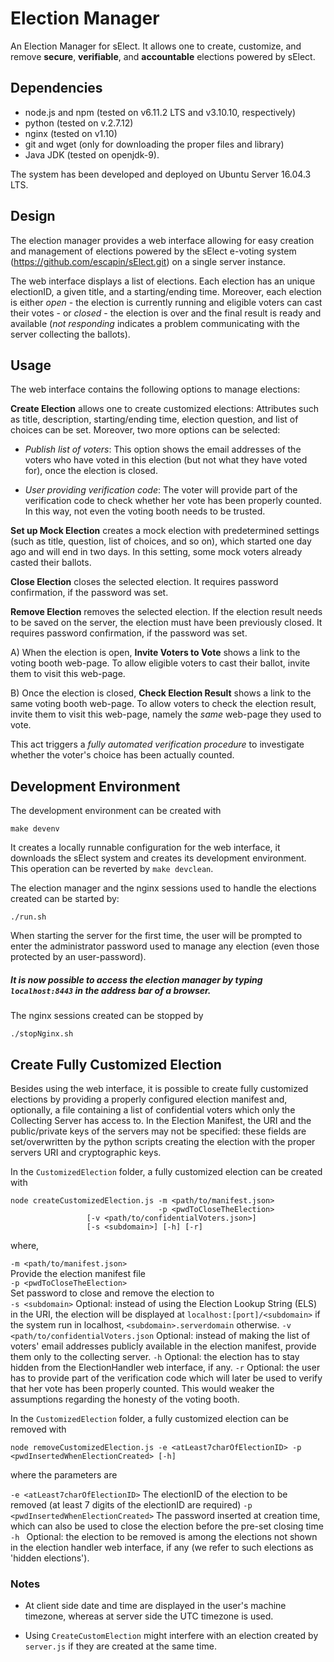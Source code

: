 # Election Manager

An Election Manager for sElect.  It allows one to create, customize, and
remove **secure**, **verifiable**, and **accountable** elections powered
by sElect.


## Dependencies

* node.js and npm (tested on v6.11.2 LTS and v3.10.10, respectively)
* python (tested on v.2.7.12)
* nginx (tested on v1.10)
* git and wget (only for downloading the proper files and library)
* Java JDK (tested on openjdk-9).


The system has been developed and deployed on Ubuntu Server 16.04.3 LTS.


## Design

The election manager provides a web interface allowing for easy creation
and management of elections powered by the sElect e-voting system
(https://github.com/escapin/sElect.git) on a single server instance.

The web interface displays a list of elections. Each election has an
unique electionID, a given title, and a starting/ending time. Moreover,
each election is either *open* - the election is currently running and
eligible voters can cast their votes - or *closed* - the election is
over and the final result is ready and available (*not responding*
indicates a problem communicating with the server collecting the
ballots).


## Usage

The web interface contains the following options to manage elections:

**Create Election** allows one to create customized elections: Attributes 
such as title, description, starting/ending time, election question, 
and list of choices can be set. Moreover, two more options can be selected:

* _Publish list of voters_: This option shows the email addresses of
  the voters who have voted in this election (but not what they have voted
  for), once the election is closed.
 
* _User providing verification code_: The voter will provide part of 
  the verification code to check whether her vote has been properly 
  counted. In this way, not even the voting booth needs to be trusted. 

**Set up Mock Election** creates a mock election with predetermined settings
(such as title, question, list of choices, and so on), which started one day ago
and will end in two days. In this setting, some mock voters already casted their ballots.

**Close Election** closes the selected election. It requires password 
confirmation, if the password was set.

**Remove Election** removes the selected election. If the election result needs 
to be saved on the server, the election must have been previously closed. 
It requires password confirmation, if the password was set.

A) When the election is open, **Invite Voters to Vote** shows a link to the 
voting booth web-page. To allow eligible voters to cast their ballot, invite them 
to visit this web-page.

B) Once the election is closed, **Check Election Result** shows a link to the same 
voting booth web-page. To allow voters to check the election result, invite them to 
visit this web-page, namely the _same_ web-page they used to vote.


This act triggers a *fully automated verification procedure* to investigate whether the 
voter's choice has been actually counted.



## Development Environment

The development environment can be created with

```
make devenv
```

It creates a locally runnable configuration for the web interface, it
downloads the sElect system and creates its development
environment. This operation can be reverted by `make devclean`.


The election manager and the nginx sessions used to handle the elections 
created can be started by:

```
./run.sh
```

When starting the server for the first time, the user will be prompted
to enter the administrator password used to manage any election (even
those protected by an user-password).


##### It is now possible to access the election manager by typing ``localhost:8443`` in the address bar of a browser.


The nginx sessions created can be stopped by

```
./stopNginx.sh
```


## Create Fully Customized Election


Besides using the web interface, it is possible to create fully
customized elections by providing a properly configured election
manifest and, optionally, a file containing a list of confidential
voters which only the Collecting Server has access to.  In the Election
Manifest, the URI and the public/private keys of the servers may not be
specified: these fields are set/overwritten by the python scripts
creating the election with the proper servers URI and cryptographic
keys.


In the `CustomizedElection` folder, a fully customized election can be created with

```
node createCustomizedElection.js -m <path/to/manifest.json>
                                 -p <pwdToCloseTheElection>
				 [-v <path/to/confidentialVoters.json>]
				 [-s <subdomain>] [-h] [-r]
```
where,

`-m <path/to/manifest.json>`<br>
   Provide the election manifest file<br>
`-p <pwdToCloseTheElection>`<br>
   Set password to close and remove the election to <pwdToCloseTheElectio><br>
`-s <subdomain>`
   Optional: instead of using the Election Lookup String (ELS) in the URI, the election will be
   displayed at `localhost:[port]/<subdomain>` if the system run in localhost,
   `<subdomain>.serverdomain` otherwise.
`-v <path/to/confidentialVoters.json`
    Optional: instead of making the list of voters' email addresses publicly available
    in the election manifest, provide them only to the collecting server.
`-h` 
    Optional: the election has to stay hidden from the ElectionHandler web interface, if any.
`-r`
    Optional: the user has to provide part of the verification code which will later be used to verify 
    that her vote has been properly counted. This would weaker the assumptions regarding the honesty
    of the voting booth.



In the `CustomizedElection` folder, a fully customized election can be removed with

```
node removeCustomizedElection.js -e <atLeast7charOfElectionID> -p <pwdInsertedWhenElectionCreated> [-h]
```

where the parameters are

`-e <atLeast7charOfElectionID>`
    The electionID of the election to be removed (at least 7 digits of the electionID are required)
`-p <pwdInsertedWhenElectionCreated>`
    The password inserted at creation time, which can also be used to close the election before
    the pre-set closing time
`-h `
    Optional: the election to be removed is among the elections not shown in the election handler
    web interface, if any (we refer to such elections as 'hidden elections').


### Notes

* At client side date and time are displayed in the user's machine 
  timezone, whereas at server side the UTC timezone is used.

* Using `CreateCustomElection` might interfere with an election created 
  by `server.js` if they are created at the same time.
